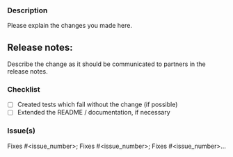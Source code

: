 ### Description

Please explain the changes you made here.

## Release notes:

Describe the change as it should be communicated to partners in the release notes.

### Checklist

- [ ] Created tests which fail without the change (if possible)
- [ ] Extended the README / documentation, if necessary

### Issue(s)

Fixes #<issue_number>; Fixes #<issue_number>; Fixes #<issue_number>...

